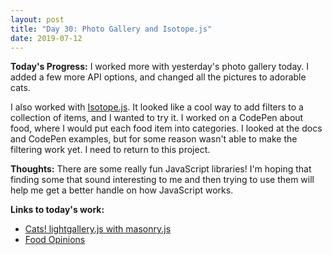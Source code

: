 ```yaml
---
layout: post
title: "Day 30: Photo Gallery and Isotope.js"
date: 2019-07-12
---
```


**Today's Progress:** I worked more with yesterday's photo gallery today. I added a few more API options, and changed all the pictures to adorable cats.

I also worked with [Isotope.js](https://isotope.metafizzy.co/). It looked like a cool way to add filters to a collection of items, and I wanted to try it. I worked on a CodePen about food, where I would put each food item into categories. I looked at the docs and CodePen examples, but for some reason wasn't able to make the filtering work yet. I need to return to this project.

**Thoughts:** There are some really fun JavaScript libraries! I'm hoping that finding some that sound interesting to me and then trying to use them will help me get a better handle on how JavaScript works.

**Links to today's work:**
* [Cats! lightgallery.js with masonry.js](https://codepen.io/KariJL/pen/GbLxzE)
* [Food Opinions](https://codepen.io/KariJL/pen/b9df9ded0f0f1830a6491b154f8f65d8)
